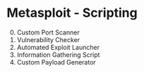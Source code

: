 # Metasploit - Scripting

0. Custom Port Scanner
1. Vulnerability Checker
2. Automated Exploit Launcher
3. Information Gathering Script
4. Custom Payload Generator